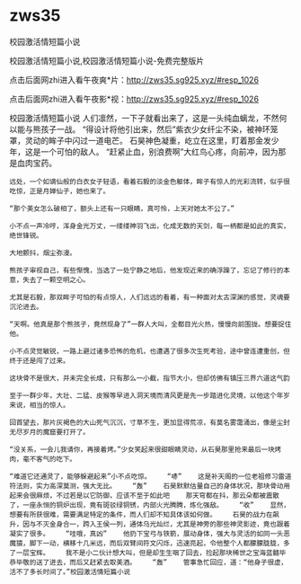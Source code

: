 # zws35
校园激活情短篇小说

校园激活情短篇小说,校园激活情短篇小说-免费完整版片

点击后面网zhi进入看午夜爽*片：http://zws35.sg925.xyz/#resp_1026

点击后面网zhi进入看午夜影*视：http://zws35.sg925.xyz/#resp_1026

校园激活情短篇小说    人们凛然，一下子就看出来了，这是一头纯血螭龙，不然何以能与熊孩子一战。    “得设计将他引出来，然后”紫衣少女纤尘不染，被神环笼罩，灵动的眸子中闪过一道电芒。    石昊神色凝重，屹立在这里，盯着那金发少年，这是一个可怕的敌人。    “赶紧止血，别浪费啊”大红鸟心疼，向前冲，因为那是血肉宝药。

    远处，一个如谪仙般的白衣女子轻语，看着石毅的淡金色躯体，眸子有惊人的光彩流转，似乎很吃惊，正是月婵仙子，她也来了。

    “那个美女怎么破相了，额头上还有一只眼睛，真可怜，上天对她太不公了。”

    小不点一声冷哼，浑身金光万丈，一缕缕神羽飞出，化成无数的天剑，每一柄都是如此的真实，绝世锋锐。

    大地颤抖，烟尘弥漫。

    熊孩子审视自己，有些惭愧，当选了一处宁静之地后，他发现近来的确浮躁了，忘记了修行的本意，失去了一颗空明之心。

    尤其是石毅，那双眸子可怕的有点惊人，人们远远的看着，有一种面对太古深渊的感觉，灵魂要沉沦进去。

    “天啊。他真是那个熊孩子，竟然现身了”一群人大叫，全都目光火热，慢慢向前围拢。想要捉住他。

    小不点灵觉敏锐，一路上避过诸多恐怖的危机，也遭遇了很多次生死考验，途中曾连遭重创，但终于还是闯了过来。

    这块骨不是很大，并未完全长成，只有那么一小截，指节大小，但却仿佛有镇压三界六道这气韵

    至于一群少年，大壮、二猛、皮猴等早进入洞天境而清风更是先一步踏进化灵境，以他这个年岁来说，相当的惊人。

    回首望去，那片灰褐色的大山死气沉沉，寸草不生，更加显得荒凉，有莫名雾霭涌出，像是尘封无尽岁月的魔窟要打开了。

    “没关系，一会儿我请你，再接着烤。”少女笑起来很甜眼睛灵动，从石昊那里抢来最后一块烤肉，毫不客气的吃下。

    “难道它还通灵了，能够躲避起来”小不点吃惊。    “哧”    这是补天阁的一位老祖修习雷道符法则，实力高深莫测，强大无比。    “轰”    石昊默默估量自己的身体状况，那块骨动用起来会很麻烦，不过若是以它防御，应该不至于如此吧    那天穹都在抖，那云朵都被震散了，一座永恒的铜炉出现，竟有斑驳绿铜锈，内部火光腾腾，炼化强敌。    “收”    显然，想要有所获很难，需要满足特定的条件，而人们却不知具体该如何做。    石昊的战力在飙升，因与不灭金身合一，跨入王侯一列，通体乌光灿烂，尤其是神旁的那些神灵影迹，竟也跟着凝实了很多。    “哇哦，真凶”    他扔下宝弓与铁箭，展动身体，强大与灵活的如同一头恶魔猿，脚下一动，横移十几米远，而后双臂间符文闪烁，迅速亮起，令他整个人都朦朦胧胧，多了一层宝辉。    我不是小二伙计想大叫，但是却生生咽了回去，捡起那块稀世之宝海蓝髓毕恭毕敬的送了进去，而后又赶紧去取美酒。    “轰”    管事急忙回应，道：“他身子很虚，活不了多长时间了。”校园激活情短篇小说
